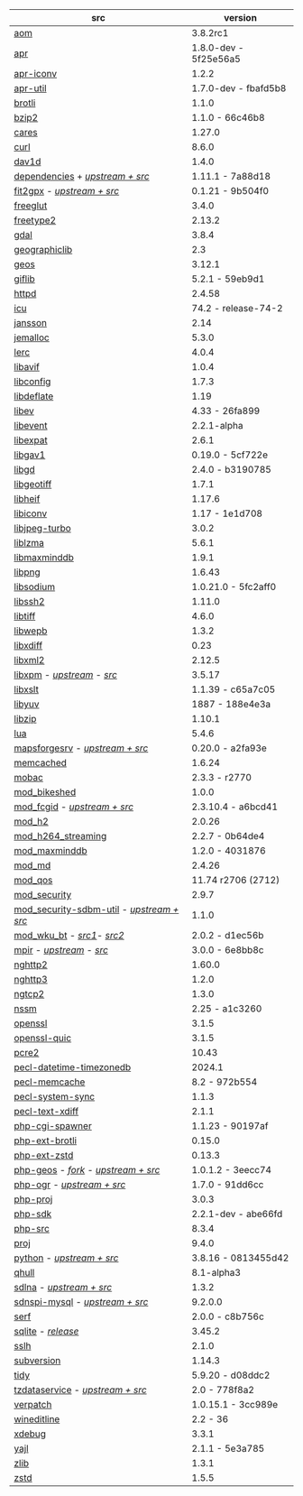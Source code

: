 | src | version |
| ---- | ---- |
| [aom](https://aomedia.googlesource.com/aom) | 3.8.2rc1 |
| [apr](https://github.com/apache/apr) | 1.8.0-dev - 5f25e56a5 |
| [apr-iconv](https://github.com/apache/apr-iconv) | 1.2.2 |
| [apr-util](https://github.com/apache/apr-util) | 1.7.0-dev - fbafd5b8 |
| [brotli](https://github.com/google/brotli) | 1.1.0 |
| [bzip2](https://gitlab.com/bzip2/bzip2.git) | 1.1.0 - 66c46b8 |
| [cares](https://github.com/c-ares/c-ares) | 1.27.0 |
| [curl](https://github.com/curl/curl) | 8.6.0 |
| [dav1d](https://code.videolan.org/videolan/dav1d.git) | 1.4.0 |
| [dependencies](https://github.com/nono303/Dependencies) + [*upstream + src*](https://github.com/lucasg/Dependencies) | 1.11.1 - 7a88d18 |
| [fit2gpx](https://github.com/nono303/fit2gpx) - [*upstream + src*](https://github.com/MaksVasilev/fit2gpx) | 0.1.21 - 9b504f0 |
| [freeglut](https://github.com/dcnieho/FreeGLUT.git) | 3.4.0 |
| [freetype2](https://git.savannah.nongnu.org/git/freetype/freetype2.git/) | 2.13.2 |
| [gdal](https://github.com/OSGeo/gdal) | 3.8.4 |
| [geographiclib](https://github.com/geographiclib/geographiclib/tree/release) | 2.3 |
| [geos](https://github.com/libgeos/geos) | 3.12.1 |
| [giflib](https://github.com/gongjianbo/GifLib) | 5.2.1 - 59eb9d1 |
| [httpd](https://github.com/apache/httpd) | 2.4.58 |
| [icu](https://github.com/unicode-org/icu) | 74.2 - release-74-2 |
| [jansson](https://github.com/akheron/jansson) | 2.14 |
| [jemalloc](https://github.com/jemalloc/jemalloc) | 5.3.0 |
| [lerc](https://github.com/Esri/lerc.git) | 4.0.4 |
| [libavif](https://github.com/AOMediaCodec/libavif.git) | 1.0.4 |
| [libconfig](https://github.com/hyperrealm/libconfig) | 1.7.3 |
| [libdeflate](https://github.com/ebiggers/libdeflate.git) | 1.19 |
| [libev](https://git.lighttpd.net/libev) | 4.33 - 26fa899 |
| [libevent](https://github.com/libevent/libevent) | 2.2.1-alpha |
| [libexpat](https://github.com/libexpat/libexpat) | 2.6.1 |
| [libgav1](https://chromium.googlesource.com/codecs/libgav1) | 0.19.0 - 5cf722e |
| [libgd](https://github.com/libgd/libgd) | 2.4.0 - b3190785 |
| [libgeotiff](https://github.com/OSGeo/libgeotiff) | 1.7.1 |
| [libheif](https://github.com/strukturag/libheif) | 1.17.6 |
| [libiconv](https://github.com/pffang/libiconv-for-Windows) | 1.17 - 1e1d708 |
| [libjpeg-turbo](https://github.com/libjpeg-turbo/libjpeg-turbo) | 3.0.2 |
| [liblzma](https://github.com/ShiftMediaProject/liblzma) | 5.6.1 |
| [libmaxminddb](https://github.com/maxmind/libmaxminddb) | 1.9.1 |
| [libpng](https://sourceforge.net/p/libpng/code/ci/master/tree/) | 1.6.43 |
| [libsodium](https://github.com/jedisct1/libsodium.git) | 1.0.21.0 - 5fc2aff0 |
| [libssh2](https://github.com/libssh2/libssh2) | 1.11.0 |
| [libtiff](https://gitlab.com/libtiff/libtiff) | 4.6.0 |
| [libwepb](https://chromium.googlesource.com/webm/libwebp) | 1.3.2 |
| [libxdiff](https://github.com/opencor/libxdiff) | 0.23 |
| [libxml2](https://gitlab.gnome.org/GNOME/libxml2.git) | 2.12.5 |
| [libxpm](https://github.com/nono303/libxpm.git) - _[upstream](https://github.com/winlibs/libxpm)_ - _[src](https://gitlab.freedesktop.org/xorg/lib/libxpm)_ | 3.5.17 |
| [libxslt](https://gitlab.gnome.org/GNOME/libxslt) | 1.1.39 - c65a7c05 |
| [libyuv](https://chromium.googlesource.com/libyuv/libyuv) | 1887 - 188e4e3a |
| [libzip](https://github.com/nih-at/libzip) | 1.10.1 |
| [lua](https://github.com/lua/lua) | 5.4.6 |
| [mapsforgesrv](https://github.com/nono303/mapsforgesrv.git) - _[upstream + src](https://github.com/telemaxx/mapsforgesrv)_ | 0.20.0 - a2fa93e |
| [memcached](https://github.com/memcached/memcached) | 1.6.24 |
| [mobac](https://svn.code.sf.net/p/mobac/code) | 2.3.3 - r2770 |
| [mod_bikeshed](https://github.com/JBlond/mod_bikeshed) | 1.0.0 |
| [mod_fcgid](https://github.com/nono303/mod_fcgid) - _[upstream + src](https://github.com/pagespeed/mod_fcgid)_ | 2.3.10.4 - a6bcd41 |
| [mod_h2](https://github.com/icing/mod_h2) | 2.0.26 |
| [mod_h264_streaming](https://github.com/traceypooh/mod_h264_streaming--intra-keyframes) | 2.2.7 - 0b64de4 |
| [mod_maxminddb](https://github.com/maxmind/mod_maxminddb) | 1.2.0 - 4031876 |
| [mod_md](https://github.com/icing/mod_md) | 2.4.26 |
| [mod_qos](https://sourceforge.net/p/mod-qos/source/HEAD/tree/trunk/httpd_src/modules/qos/) | 11.74 r2706 (2712) |
| [mod_security](https://github.com/SpiderLabs/ModSecurity) | 2.9.7 |
| [mod_security-sdbm-util](https://github.com/nono303/modsec-sdbm-util) - _[upstream + src](https://github.com/SpiderLabs/modsec-sdbm-util)_ | 1.1.0 |
| [mod_wku_bt](https://github.com/nono303/mod_whatkilledus) - _[src1](https://emptyhammock.com/media/downloads/wku_bt-2.01.zip)_- _[src2](https://github.com/nono303/mod_whatkilledus)_ | 2.0.2 - d1ec56b |
| [mpir](https://github.com/nono303/mpir) - _[upstream](https://github.com/BrianGladman/mpir)_ - _[src](https://github.com/wbhart/mpir)_ | 3.0.0 - 6e8bb8c |
| [nghttp2](https://github.com/nghttp2/nghttp2) | 1.60.0 |
| [nghttp3](https://github.com/ngtcp2/nghttp3) | 1.2.0 |
| [ngtcp2](https://github.com/ngtcp2/ngtcp2) | 1.3.0 |
| [nssm](https://github.com/puppetlabs/nssm) | 2.25 - a1c3260 |
| [openssl](https://github.com/openssl/openssl)                | 3.1.5           |
| [openssl-quic](https://github.com/quictls/openssl/tree/openssl-3.1.5+quic) | 3.1.5 |
| [pcre2](https://github.com/PCRE2Project/pcre2) | 10.43 |
| [pecl-datetime-timezonedb](https://github.com/php/pecl-datetime-timezonedb) | 2024.1 |
| [pecl-memcache](https://github.com/websupport-sk/pecl-memcache) | 8.2 - 972b554 |
| [pecl-system-sync](https://github.com/php/pecl-system-sync) | 1.1.3 |
| [pecl-text-xdiff](https://github.com/php/pecl-text-xdiff) | 2.1.1 |
| [php-cgi-spawner](https://github.com/deemru/php-cgi-spawner) | 1.1.23 - 90197af |
| [php-ext-brotli](https://github.com/kjdev/php-ext-brotli) | 0.15.0 |
| [php-ext-zstd](https://github.com/kjdev/php-ext-zstd) | 0.13.3 |
| [php-geos](https://github.com/nono303/php-geos) - *[fork](https://github.com/ModelTech/php-geos) - [upstream + src](https://git.osgeo.org/gitea/geos/php-geos/commits/branch/php8)* | 1.0.1.2 - 3eecc74 |
| [php-ogr](https://github.com/nono303/php-ogr) - *[upstream + src](https://github.com/dvzgeo/php_ogr)* | 1.7.0 - 91dd6cc |
| [php-proj](https://github.com/swen100/phpng-proj) | 3.0.3 |
| [php-sdk](https://github.com/php/php-sdk-binary-tools) | 2.2.1-dev - abe66fd |
| [php-src](https://github.com/php/php-src) | 8.3.4 |
| [proj](https://github.com/OSGeo/PROJ) | 9.4.0 |
| [python](https://github.com/nono303/cpython) - _[upstream + src](https://github.com/python/cpython/tree/3.8)_ | 3.8.16 - 0813455d42 |
| [qhull](https://github.com/qhull/qhull) | 8.1-alpha3 |
| [sdlna](https://github.com/nono303/simpleDLNA) - _[upstream + src](https://github.com/nmaier/simpleDLNA)_ | 1.3.2 |
| [sdnspi-mysql](https://github.com/nono303/sdnspi-MySQL.git) - _[upstream + src](https://github.com/jhsoftware/sdnspi-MySQL)_ | 9.2.0.0 |
| [serf](https://github.com/apache/serf.git) | 2.0.0 - c8b756c |
| [sqlite](https://github.com/rhuijben/sqlite-amalgamation) - *[release](https://www.sqlite.org/changes.html)* | 3.45.2 |
| [sslh](https://github.com/yrutschle/sslh) | 2.1.0 |
| [subversion](https://github.com/apache/subversion) | 1.14.3 |
| [tidy](https://github.com/htacg/tidy-html5) | 5.9.20 - d08ddc2 |
| [tzdataservice](https://github.com/nono303/tzdataservice) - _[upstream + src](https://github.com/skaringa/tzdataservice)_ | 2.0 - 778f8a2 |
| [verpatch](https://github.com/pavel-a/ddverpatch) | 1.0.15.1 - 3cc989e |
| [wineditline](https://svn.code.sf.net/p/mingweditline/code) | 2.2 - 36 |
| [xdebug](https://github.com/xdebug/xdebug) | 3.3.1 |
| [yajl](https://github.com/lloyd/yajl) | 2.1.1 - 5e3a785 |
| [zlib](https://github.com/madler/zlib) | 1.3.1 |
| [zstd](https://github.com/facebook/zstd/tree/v1.5.2) | 1.5.5 |